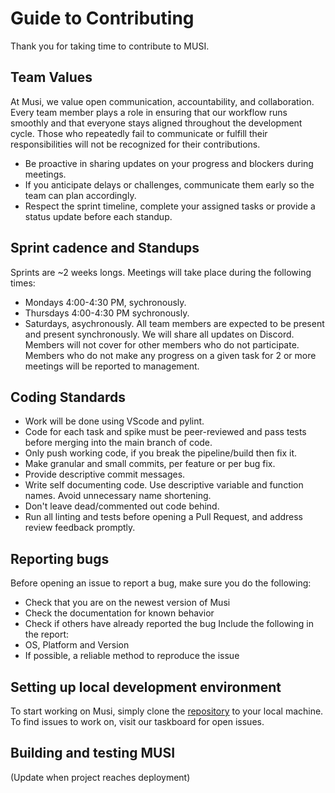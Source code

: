 # Guide to Contributing
Thank you for taking time to contribute to MUSI.

## Team Values
At Musi, we value open communication, accountability, and collaboration. Every team member plays a role in ensuring that our workflow runs smoothly and that everyone stays aligned throughout the development cycle. Those who repeatedly fail to communicate or fulfill their responsibilities will not be recognized for their contributions.
- Be proactive in sharing updates on your progress and blockers during meetings.
- If you anticipate delays or challenges, communicate them early so the team can plan accordingly.
- Respect the sprint timeline, complete your assigned tasks or provide a status update before each standup.

## Sprint cadence and Standups
Sprints are ~2 weeks longs. 
Meetings will take place during the following times:
- Mondays 4:00-4:30 PM, sychronously.
- Thursdays 4:00-4:30 PM sychronously.
- Saturdays, asychronously.
All team members are expected to be present and present synchronously. We will share all updates on Discord.
Members will not cover for other members who do not participate.
Members who do not make any progress on a given task for 2 or more meetings will be reported to management.

## Coding Standards
- Work will be done using VScode and pylint.
- Code for each task and spike must be peer-reviewed and pass tests before merging into the main branch of code.
- Only push working code, if you break the pipeline/build then fix it.
- Make granular and small commits, per feature or per bug fix.
- Provide descriptive commit messages.
- Write self documenting code. Use descriptive variable and function names. Avoid unnecessary name shortening.
- Don't leave dead/commented out code behind.
- Run all linting and tests before opening a Pull Request, and address review feedback promptly.

## Reporting bugs
Before opening an issue to report a bug, make sure you do the following:
- Check that you are on the newest version of Musi
- Check the documentation for known behavior
- Check if others have already reported the bug
Include the following in the report:
- OS, Platform and Version
- If possible, a reliable method to reproduce the issue

## Setting up local development environment
To start working on Musi, simply clone the [repository](https://github.com/agile-students-fall2025/4-final-musi.git) to your local machine. To find issues to work on, visit our taskboard for open issues. 

## Building and testing MUSI
(Update when project reaches deployment)
